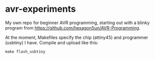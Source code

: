 avr-experiments
===============

My own repo for beginner AVR programming, starting out with a blinky program from https://github.com/hexagon5un/AVR-Programming.

At the moment, Makefiles specify the chip (attiny45) and programmer (usbtiny) I have.  Compile and upload like this:

    make flash_usbtiny